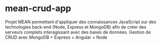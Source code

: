 # mean-crud-app
Projet MEAN permettant d'appliquer des connaissances JavaScript sur des technologies back-end (Node, Express et MongoDB) afin de créer des serveurs complets interagissant avec des bases de données. Gestion de CRUD avec MongoDB + Express + Angular + Node


